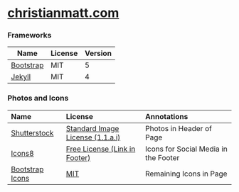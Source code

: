 # [christianmatt.com](https://christianmatt.com)

### Frameworks

| Name                                                                         | License | Version |
|------------------------------------------------------------------------------|---------|---------|
| [Bootstrap](https://getbootstrap.com/docs/5.0/getting-started/introduction/) | MIT     | 5       |
| [Jekyll](https://jekyllrb.com/)                                              | MIT     | 4       |

### Photos and Icons

| Name                                               | License                                                                  | Annotations                          |
|:---------------------------------------------------|:-------------------------------------------------------------------------|:-------------------------------------|
| [Shutterstock](https://www.shutterstock.com/)      | [Standard Image License (1.1.a.i)](https://www.shutterstock.com/license) | Photos in Header of Page             |
| [Icons8](https://icons8.com/)                      | [Free License (Link in Footer)](https://icons8.com/license)              | Icons for Social Media in the Footer |
| [Bootstrap Icons](https://icons.getbootstrap.com/) | [MIT](https://github.com/twbs/icons/blob/main/LICENSE.md)                | Remaining Icons in Page              |
